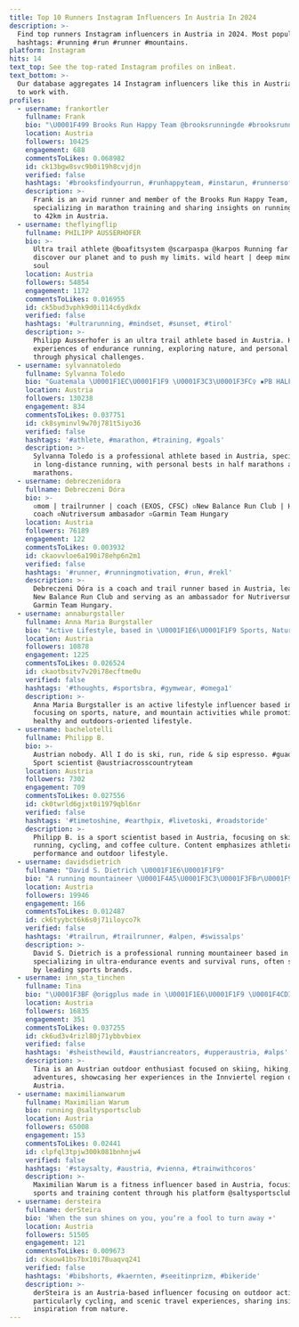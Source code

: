 ```yaml
---
title: Top 10 Runners Instagram Influencers In Austria In 2024
description: >-
  Find top runners Instagram influencers in Austria in 2024. Most popular
  hashtags: #running #run #runner #mountains.
platform: Instagram
hits: 14
text_top: See the top-rated Instagram profiles on inBeat.
text_bottom: >-
  Our database aggregates 14 Instagram influencers like this in Austria for you
  to work with.
profiles:
  - username: frankortler
    fullname: Frank
    bio: "\U0001F499 Brooks Run Happy Team @brooksrunningde #brooksrunningde #runhappy 50 Years \U0001F468/Austria \U0001F1E6\U0001F1F9/❤Running 5km➡️42km/ 36 times Marathon \U0001F3C3‍♂️"
    location: Austria
    followers: 10425
    engagement: 688
    commentsToLikes: 0.068982
    id: ck13bgw8svc9b0i19h8cvjdjn
    verified: false
    hashtags: '#brooksfindyourrun, #runhappyteam, #instarun, #runnersofinstagram'
    description: >-
      Frank is an avid runner and member of the Brooks Run Happy Team,
      specializing in marathon training and sharing insights on running from 5km
      to 42km in Austria.
  - username: theflyingflip
    fullname: PHILIPP AUSSERHOFER
    bio: >-
      Ultra trail athlete @boafitsystem @scarpaspa @karpos Running far to
      discover our planet and to push my limits. wild heart | deep mind | free
      soul
    location: Austria
    followers: 54854
    engagement: 1172
    commentsToLikes: 0.016955
    id: ck5bud3vphk9d0i114c6ydkdx
    verified: false
    hashtags: '#ultrarunning, #mindset, #sunset, #tirol'
    description: >-
      Philipp Ausserhofer is an ultra trail athlete based in Austria. He shares
      experiences of endurance running, exploring nature, and personal growth
      through physical challenges.
  - username: sylvannatoledo
    fullname: Sylvanna Toledo
    bio: "Guatemala \U0001F1EC\U0001F1F9 \U0001F3C3\U0001F3FC‍♀️ ▪️PB HALF MARATHON 1:17:36 ▪️PB MARATHON 2:55:13"
    location: Austria
    followers: 130238
    engagement: 834
    commentsToLikes: 0.037751
    id: ck8syminvl9w70j781t5iyo36
    verified: false
    hashtags: '#athlete, #marathon, #training, #goals'
    description: >-
      Sylvanna Toledo is a professional athlete based in Austria, specializing
      in long-distance running, with personal bests in half marathons and
      marathons.
  - username: debreczenidora
    fullname: Debreczeni Dóra
    bio: >-
      ▫️mom | trailrunner | coach (EXOS, CFSC) ▫️New Balance Run Club | Head
      coach ▫️Nutriversum ambasador ▫️Garmin Team Hungary
    location: Austria
    followers: 76189
    engagement: 122
    commentsToLikes: 0.003932
    id: ckaovvloe6a190i78ehp6n2m1
    verified: false
    hashtags: '#runner, #runningmotivation, #run, #rekl'
    description: >-
      Debreczeni Dóra is a coach and trail runner based in Austria, leading the
      New Balance Run Club and serving as an ambassador for Nutriversum and
      Garmin Team Hungary.
  - username: annaburgstaller
    fullname: Anna Maria Burgstaller
    bio: "Active Lifestyle, based in \U0001F1E6\U0001F1F9 Sports, Nature and Mountainlover » Straight A⁺ Student"
    location: Austria
    followers: 10878
    engagement: 1225
    commentsToLikes: 0.026524
    id: ckaotbsitv7v20i78ecftme0u
    verified: false
    hashtags: '#thoughts, #sportsbra, #gymwear, #omega1'
    description: >-
      Anna Maria Burgstaller is an active lifestyle influencer based in Austria,
      focusing on sports, nature, and mountain activities while promoting a
      healthy and outdoors-oriented lifestyle.
  - username: bachelotelli
    fullname: Philipp B.
    bio: >-
      Austrian nobody. All I do is ski, run, ride & sip espresso. #guadespua
      Sport scientist @austriacrosscountryteam
    location: Austria
    followers: 7302
    engagement: 709
    commentsToLikes: 0.027556
    id: ck0twrld6gjxt0i1979qbl6nr
    verified: false
    hashtags: '#timetoshine, #earthpix, #livetoski, #roadstoride'
    description: >-
      Philipp B. is a sport scientist based in Austria, focusing on skiing,
      running, cycling, and coffee culture. Content emphasizes athletic
      performance and outdoor lifestyle.
  - username: davidsdietrich
    fullname: "David S. Dietrich \U0001F1E6\U0001F1F9"
    bio: "A running mountaineer \U0001F4A5\U0001F3C3\U0001F3FB‍♂️\U0001F9D7‍♂️ \U0001F525Powered by @redbull @lasportivagram @grivel \U0001F947Ultra Andorra\U0001F1E6\U0001F1E9 \U0001F947&\U0001F94836h Survival Run\U0001F1E8\U0001F1E6&\U0001F1F3\U0001F1EE \U0001F94924h Spartan World Ch.\U0001F1EE\U0001F1F8"
    location: Austria
    followers: 19946
    engagement: 166
    commentsToLikes: 0.012487
    id: ck6tyybct6k6s0j71iloyco7k
    verified: false
    hashtags: '#trailrun, #trailrunner, #alpen, #swissalps'
    description: >-
      David S. Dietrich is a professional running mountaineer based in Austria,
      specializing in ultra-endurance events and survival runs, often supported
      by leading sports brands.
  - username: inn_sta_tinchen
    fullname: Tina
    bio: "\U0001F3BF @origplus made in \U0001F1E6\U0001F1F9 \U0001F4CDInnviertel \U0001F1E6\U0001F1F9 #upperaustria \U0001F43E @hannibal_mountainvizsla @rossignol #werise"
    location: Austria
    followers: 16835
    engagement: 351
    commentsToLikes: 0.037255
    id: ck6ud3v4rizl80j71ybbvbiex
    verified: false
    hashtags: '#sheisthewild, #austriancreators, #upperaustria, #alps'
    description: >-
      Tina is an Austrian outdoor enthusiast focused on skiing, hiking, and dog
      adventures, showcasing her experiences in the Innviertel region of Upper
      Austria.
  - username: maximilianwarum
    fullname: Maximilian Warum
    bio: running @saltysportsclub
    location: Austria
    followers: 65008
    engagement: 153
    commentsToLikes: 0.02441
    id: clpfql3tpjw300k081bnhnjw4
    verified: false
    hashtags: '#staysalty, #austria, #vienna, #trainwithcoros'
    description: >-
      Maximilian Warum is a fitness influencer based in Austria, focusing on
      sports and training content through his platform @saltysportsclub.
  - username: dersteira
    fullname: derSteira
    bio: 'When the sun shines on you, you‘re a fool to turn away ☀️'
    location: Austria
    followers: 51505
    engagement: 121
    commentsToLikes: 0.009673
    id: ckaow41bs7bx10i78uaqvq241
    verified: false
    hashtags: '#bibshorts, #kaernten, #seeitinprizm, #bikeride'
    description: >-
      derSteira is an Austria-based influencer focusing on outdoor activities,
      particularly cycling, and scenic travel experiences, sharing insights and
      inspiration from nature.
---
```


